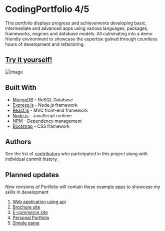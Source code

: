 # CodingPortfolio 4/5

 This portfolio displays progress and achievements developing basic, intermediate and advanced apps using various languages, packages, frameworks, engines and database models. All culminating into a demo friendly environment to showcase the expertise gained through countless hours of development and refactoring.

## [Try it yourself!](https://fkarticuno.github.io/CodingPortfolio/) 

![image](https://fkarticuno.github.io/CodingPortfolio/Assets/Images/09.png)

## Built With

* [MongoDB](https://www.mongodb.com/) - NoSQL Database
* [Express.js](https://expressjs.com/) - Node.js framework
* [React.js](https://reactjs.org/) - MVC front-end framework 
* [Node.js](https://nodejs.org/en/) - JavaScript runtime
* [NPM](https://www.npmjs.com/) - Dependency management
* [Bootstrap](https://getbootstrap.com/docs/4.4/getting-started/introduction/) - CSS framework

## Authors

See the list of [contributors](https://github.com/fkarticuno/CodingPortfolio/graphs/contributors) who participated in this project along with individual commit history. 

## Planned updates

New revisions of Portfolio will contain these example apps to showcase my skills in development
1. [Web application using api](#)
2. [Brochure site](https://github.com/fkarticuno/ChipsRestaurant)
3. [E-commerce site](https://github.com/fkarticuno/ShopAround)
4. [Personal Portfolio](https://github.com/fkarticuno/CodingPortfolio)
5. [Simple game](#)
